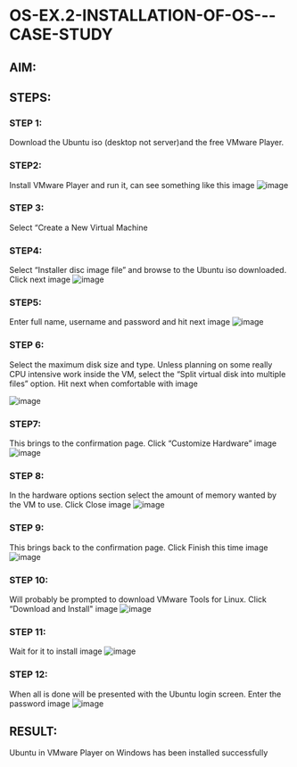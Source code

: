 # OS-EX.2-INSTALLATION-OF-OS---CASE-STUDY

## AIM:

## STEPS:
### STEP 1:
Download the Ubuntu iso (desktop not server)and the free VMware Player.

### STEP2:
Install VMware Player and run it, can see something like this image
![image](https://github.com/Thirukaalathessvarar-S/OS-EX.2-INSTALLATION-OF-OS---CASE-STUDY/assets/121166390/23004f58-19bd-4ef9-abeb-e1d254c8a42c)

### STEP 3:
Select “Create a New Virtual Machine

### STEP4:
Select “Installer disc image file” and browse to the Ubuntu iso downloaded. Click next image
![image](https://github.com/Thirukaalathessvarar-S/OS-EX.2-INSTALLATION-OF-OS---CASE-STUDY/assets/121166390/0fa0b5ad-d1d0-4490-8dfd-c9f99b9044a6)

### STEP5:
Enter full name, username and password and hit next image
![image](https://github.com/Thirukaalathessvarar-S/OS-EX.2-INSTALLATION-OF-OS---CASE-STUDY/assets/121166390/3b8787bc-fe68-4f64-944a-b28167f237d7)

### STEP 6:
Select the maximum disk size and type. Unless planning on some really CPU intensive work inside the VM, select the “Split virtual disk into multiple files” option. Hit next when comfortable with image

![image](https://github.com/Thirukaalathessvarar-S/OS-EX.2-INSTALLATION-OF-OS---CASE-STUDY/assets/121166390/c179820b-48e4-45d4-a3db-a2e64727de17)

### STEP7:
This brings to the confirmation page. Click “Customize Hardware” image
![image](https://github.com/Thirukaalathessvarar-S/OS-EX.2-INSTALLATION-OF-OS---CASE-STUDY/assets/121166390/e6ba8959-a682-4f5c-904a-d3949863ba54)

### STEP 8:
In the hardware options section select the amount of memory wanted by the VM to use. Click Close image
![image](https://github.com/Thirukaalathessvarar-S/OS-EX.2-INSTALLATION-OF-OS---CASE-STUDY/assets/121166390/88d5a2d9-0c2d-4020-9a04-aef751a33f01)

### STEP 9:
This brings back to the confirmation page. Click Finish this time image
![image](https://github.com/Thirukaalathessvarar-S/OS-EX.2-INSTALLATION-OF-OS---CASE-STUDY/assets/121166390/b6321b1a-c8d4-4ec2-8a43-6235f2c44303)

### STEP 10:
Will probably be prompted to download VMware Tools for Linux. Click “Download and Install" image
![image](https://github.com/Thirukaalathessvarar-S/OS-EX.2-INSTALLATION-OF-OS---CASE-STUDY/assets/121166390/270dd2c6-4afe-47d1-aa24-d8bb5f3b8abd)

### STEP 11:
Wait for it to install image
![image](https://github.com/Thirukaalathessvarar-S/OS-EX.2-INSTALLATION-OF-OS---CASE-STUDY/assets/121166390/25da0c0d-e21d-4995-8d28-fa6ad493ef33)

### STEP 12:
When all is done will be presented with the Ubuntu login screen. Enter the password image
![image](https://github.com/Thirukaalathessvarar-S/OS-EX.2-INSTALLATION-OF-OS---CASE-STUDY/assets/121166390/f6423a51-f56d-4a70-ac3a-e5fa3cb26f04)

## RESULT:
Ubuntu in VMware Player on Windows has been installed successfully
